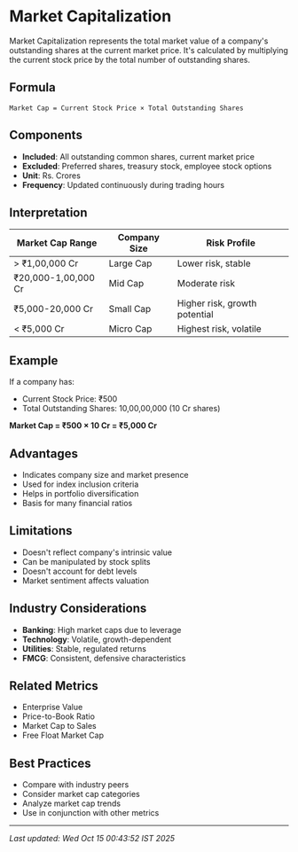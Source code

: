 # Market Capitalization


Market Capitalization represents the total market value of a company's outstanding shares at the current market price. It's calculated by multiplying the current stock price by the total number of outstanding shares.

## Formula
```text
Market Cap = Current Stock Price × Total Outstanding Shares
```

## Components
- **Included**: All outstanding common shares, current market price
- **Excluded**: Preferred shares, treasury stock, employee stock options
- **Unit**: Rs. Crores
- **Frequency**: Updated continuously during trading hours

## Interpretation
| Market Cap Range | Company Size | Risk Profile |
|------------------|--------------|--------------|
| > ₹1,00,000 Cr | Large Cap | Lower risk, stable |
| ₹20,000-1,00,000 Cr | Mid Cap | Moderate risk |
| ₹5,000-20,000 Cr | Small Cap | Higher risk, growth potential |
| < ₹5,000 Cr | Micro Cap | Highest risk, volatile |

## Example
If a company has:
- Current Stock Price: ₹500
- Total Outstanding Shares: 10,00,00,000 (10 Cr shares)

**Market Cap = ₹500 × 10 Cr = ₹5,000 Cr**

## Advantages
- Indicates company size and market presence
- Used for index inclusion criteria
- Helps in portfolio diversification
- Basis for many financial ratios

## Limitations
- Doesn't reflect company's intrinsic value
- Can be manipulated by stock splits
- Doesn't account for debt levels
- Market sentiment affects valuation

## Industry Considerations
- **Banking**: High market caps due to leverage
- **Technology**: Volatile, growth-dependent
- **Utilities**: Stable, regulated returns
- **FMCG**: Consistent, defensive characteristics

## Related Metrics
- Enterprise Value
- Price-to-Book Ratio
- Market Cap to Sales
- Free Float Market Cap

## Best Practices
- Compare with industry peers
- Consider market cap categories
- Analyze market cap trends
- Use in conjunction with other metrics

---
*Last updated: Wed Oct 15 00:43:52 IST 2025*
